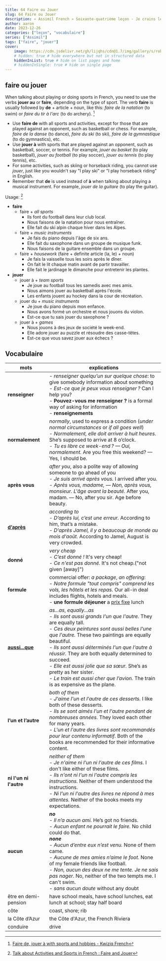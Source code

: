 ```yaml
---
title: 64 Faire ou Jouer
slug: 64 Faire ou Jouer
description: « Assimil French » Soixante-quatrième leçon - Je crains le pire...
author: aaron
date: 2023-12-26
categories: ["leçon", "vocabulaire"]
series: ["Assimil"]
tags: ["faire", "jouer"]
cover: 
    image: https://cdn.jsdelivr.net/gh/lijqhs/cdn@1.7/img/gallery/s/robert-wiedemann-FyWTXtckUEw-unsplash.jpg
    # hidden: true # hide everywhere but not in structured data
    hiddenInList: true # hide on list pages and home
    # hiddenInSingle: true # hide on single page
---
```


## faire ou jouer

When talking about playing or doing sports in French, you need to use the verbs **jouer au** or **faire**, depending on the type of sport. The verb **faire** is usually followed by **de** + article + noun, like this: *faire de la natation* (to swim) or *faire du tir à l'arc* (to do archery). [^1]

[^1]: [Faire de, jouer à with sports and hobbies - Kwiziq French](https://french.kwiziq.com/revision/grammar/faire-de-jouer-a-how-to-talk-about-leisure-activities)

- Use **faire de** with all sports and activities, except for those that are played against an opponent, such as basketball or chess. For example, *faire de la danse* (to dance), *faire du ski* (to ski), *faire de la gymnastique* (to do gymnastics), etc.
- Use **jouer à** with sports that are played against an opponent, such as basketball, soccer, or tennis. For example, *jouer au basket* (to play basketball), *jouer au football* (to play soccer), *jouer au tennis* (to play tennis), etc.
- For some activities, such as skiing or horseback riding, you cannot use *jouer*, just like you wouldn't say "I play ski" or "I play horseback riding" in English.
- Remember that **de** is used instead of **à** when talking about playing a musical instrument. For example, *jouer de la guitare* (to play the guitar).

Usage: [^2]

[^2]: [Talk about Activities and Sports in French : Faire and Jouer](https://www.ithinklanguages.com/activities-and-sports-in-french-faire-jouer/)

- **faire**
  - faire + *all sports*
    - Ils font du football dans leur club local.
    - Nous faisons de la natation pour nous entraîner.
    - Elle fait du ski alpin chaque hiver dans les Alpes.
  - faire + *music instruments*
    - Je fais du piano depuis l'âge de six ans.
    - Elle fait du saxophone dans un groupe de musique funk.
    - Nous faisons de la guitare ensemble dans un groupe.
  - faire + *housework* (faire + definite article (la, le) + noun)
    - Je fais la vaisselle tous les soirs après le dîner.
    - On fait le lit chaque matin avant de partir travailler. 
    - Elle fait le jardinage le dimanche pour entretenir les plantes.
- **jouer**
  - jouer à + *team sports*
    - Je joue au football tous les samedis avec mes amis. 
    - Nous aimons jouer au basketball après l'école.
    - Les enfants jouent au hockey dans la cour de récréation.
  - jouer du + *music instruments*
    - Je joue du piano depuis mon enfance.
    - Nous avons formé un orchestre et nous jouons du violon. 
    - Est-ce que tu sais jouer du saxophone ?
  - jouer à + *games*
    - Nous jouons à des jeux de société le week-end. 
    - Elle adore jouer au puzzle et résoudre des casse-têtes.
    - Est-ce que vous savez jouer aux échecs ?


## Vocabulaire

| mots | explications |
| -- | -- | 
| **renseigner** | - *renseigner quelqu’un sur quelque chose*: to give somebody information about something </br> - *Est-ce que je peux vous renseigner ?* Can I help you? </br> - **Pouvez-vous me renseigner ?** is a formal way of asking for information </br> - **renseignements**| 
| **normalement** | *normally*, used to express a condition (*under normal circumstances* or *if all goes well*) </br> - *Normalement, elle doit arriver à huit heures.* She’s supposed to arrive at 8 o’clock. </br> - *Tu es libre ce week-end ? — Oui, normalement.* Are you free this weekend? — Yes, I should be. | 
| **après vous** | *after you*, also a polite way of allowing someone to go ahead of you </br> - *Je suis arrivé après vous.* I arrived after you. </br> - *Après vous, madame, — Non, après vous, monsieur. L'âge avant la beauté.* After you, madam. — No, after you sir. Age before beauty. | 
| [**d’après**](https://www.collinsdictionary.com/dictionary/french-english/d-apr%C3%A8s) | *according to* </br> - *D’après lui, c’est une erreur.* According to him, that’s a mistake. </br> - *D'après Jamel, il y a beaucoup de monde au mois d'août.* According to Jamel, August is very crowded. | 
| **donné** | *very cheap* </br> - *C’est donné !* It's very cheap! </br> - *Ce n'est pas donné.* It's not cheap.("not given [away]")| 
| **formule** | commercial offer: *a package*, *an offering*: </br> - *Notre formule "tout compris" comprend les vols, les hôtels et les repas.* Our all-in deal includes flights, hotels and meals. </br> - **une formule déjeuner** a [prix fixe](https://www.vocabulary.com/dictionary/prix%20fixe) lunch |
| [**aussi...que**](https://www.collinsdictionary.com/dictionary/french-english/aussi-que) | *as...as*, *equally...as* </br> - *Ils sont aussi grands l'un que l'autre.* They are equally tall. </br> - *Ces deux peintures sont aussi belles l'une que l'autre.* These two paintings are equally beautiful. </br> - *Ils sont aussi déterminés l'un que l'autre à réussir.* They are both equally determined to succeed. </br> - *Elle est aussi jolie que sa sœur.* She’s as pretty as her sister. </br> - *Le train est aussi cher que l’avion.* The train is as expensive as the plane. | 
| **l’un et l’autre** | *both of them* </br> - *J'aime l'un et l'autre de ces desserts.* I like both of these desserts. </br> - *Ils se sont aimés l'un et l'autre pendant de nombreuses années.* They loved each other for many years. </br> - *L'un et l'autre des livres sont recommandés pour leur contenu informatif.* Both of the books are recommended for their informative content. | 
| **ni l'un ni l'autre** | *neither of them* </br> - *Je n'aime ni l'un ni l'autre de ces films.* I don't like either of these films. </br> - *Ils n'ont ni l'un ni l'autre compris les instructions.* Neither of them understood the instructions. </br> - *Ni l'un ni l'autre des livres ne répond à mes attentes.* Neither of the books meets my expectations. | 
| **aucun** | ***no*** </br> - *Il n’a aucun ami.* He’s got no friends. </br> - *Aucun enfant ne pourrait le faire.* No child could do that. </br> ***none*** </br> - *Aucun d’entre eux n’est venu.* None of them came. </br> - *Aucune de mes amies n’aime le foot.* None of my female friends like football. </br> - *Non, aucun des deux ne me tente. Je ne sais pas nager.* No, neither of the two tempts me. I can't swim. </br> - *sans aucun doute* without any doubt | 
| être en demi-pension | have school meals, have school lunches, eat lunch at school; stay half board |
| côte | coast, shore; rib |
| la Côte d’Azur | the Côte d'Azur, the French Riviera |
| conduire | drive |